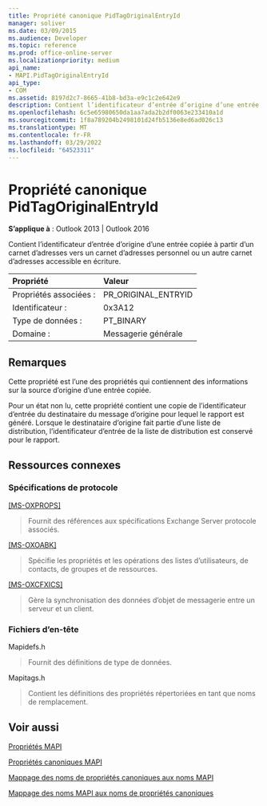 ```yaml
---
title: Propriété canonique PidTagOriginalEntryId
manager: soliver
ms.date: 03/09/2015
ms.audience: Developer
ms.topic: reference
ms.prod: office-online-server
ms.localizationpriority: medium
api_name:
- MAPI.PidTagOriginalEntryId
api_type:
- COM
ms.assetid: 8197d2c7-8665-41b8-bd3a-e9c1c2e642e9
description: Contient l’identificateur d’entrée d’origine d’une entrée copiée à partir d’un carnet d’adresses vers un carnet d’adresses personnel ou un autre carnet d’adresses accessible en écriture.
ms.openlocfilehash: 6c5e65980650da1aa7ada2b2df0063e233410a1d
ms.sourcegitcommit: 1f8a789204b2498101d24fb5136e8ed6ad026c13
ms.translationtype: MT
ms.contentlocale: fr-FR
ms.lasthandoff: 03/29/2022
ms.locfileid: "64523311"
---
```

# <a name="pidtagoriginalentryid-canonical-property"></a>Propriété canonique PidTagOriginalEntryId

  
  
**S’applique à** : Outlook 2013 | Outlook 2016 
  
Contient l’identificateur d’entrée d’origine d’une entrée copiée à partir d’un carnet d’adresses vers un carnet d’adresses personnel ou un autre carnet d’adresses accessible en écriture.
  
|Propriété |Valeur |
|:-----|:-----|
|Propriétés associées :  <br/> |PR_ORIGINAL_ENTRYID  <br/> |
|Identificateur :  <br/> |0x3A12  <br/> |
|Type de données :  <br/> |PT_BINARY  <br/> |
|Domaine :  <br/> |Messagerie générale  <br/> |
   
## <a name="remarks"></a>Remarques

Cette propriété est l’une des propriétés qui contiennent des informations sur la source d’origine d’une entrée copiée.
  
Pour un état non lu, cette propriété contient une copie de l’identificateur d’entrée du destinataire du message d’origine pour lequel le rapport est généré. Lorsque le destinataire d’origine fait partie d’une liste de distribution, l’identificateur d’entrée de la liste de distribution est conservé pour le rapport.
  
## <a name="related-resources"></a>Ressources connexes

### <a name="protocol-specifications"></a>Spécifications de protocole

[[MS-OXPROPS]](https://msdn.microsoft.com/library/f6ab1613-aefe-447d-a49c-18217230b148%28Office.15%29.aspx)
  
> Fournit des références aux spécifications Exchange Server protocole associés.
    
[[MS-OXOABK]](https://msdn.microsoft.com/library/f4cf9b4c-9232-4506-9e71-2270de217614%28Office.15%29.aspx)
  
> Spécifie les propriétés et les opérations des listes d’utilisateurs, de contacts, de groupes et de ressources.
    
[[MS-OXCFXICS]](https://msdn.microsoft.com/library/b9752f3d-d50d-44b8-9e6b-608a117c8532%28Office.15%29.aspx)
  
> Gère la synchronisation des données d’objet de messagerie entre un serveur et un client.
    
### <a name="header-files"></a>Fichiers d’en-tête

Mapidefs.h
  
> Fournit des définitions de type de données.
    
Mapitags.h
  
> Contient les définitions des propriétés répertoriées en tant que noms de remplacement.
    
## <a name="see-also"></a>Voir aussi



[Propriétés MAPI](mapi-properties.md)
  
[Propriétés canoniques MAPI](mapi-canonical-properties.md)
  
[Mappage des noms de propriétés canoniques aux noms MAPI](mapping-canonical-property-names-to-mapi-names.md)
  
[Mappage des noms MAPI aux noms de propriétés canoniques](mapping-mapi-names-to-canonical-property-names.md)

